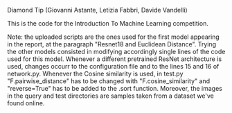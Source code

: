 Diamond Tip (Giovanni Astante, Letizia Fabbri, Davide Vandelli)

This is the code for the Introduction To Machine Learning competition.

Note: the uploaded scripts are the ones used for the first model appearing in the report, at the paragraph "Resnet18 and Euclidean Distance". Trying the other 
models consisted in modifying accordingly single lines of the code used for this model. Whenever a different pretrained ResNet architecture is used, changes
occurr to the configuration file and to the lines 15 and 16 of network.py. Whenever the Cosine similarity is used, in test.py "F.pairwise_distance" has to be
changed with "F.cosine_similarity" and "reverse=True" has to be added to the .sort function.
Moreover, the images in the query and test directories are samples taken from a dataset we've found online.
